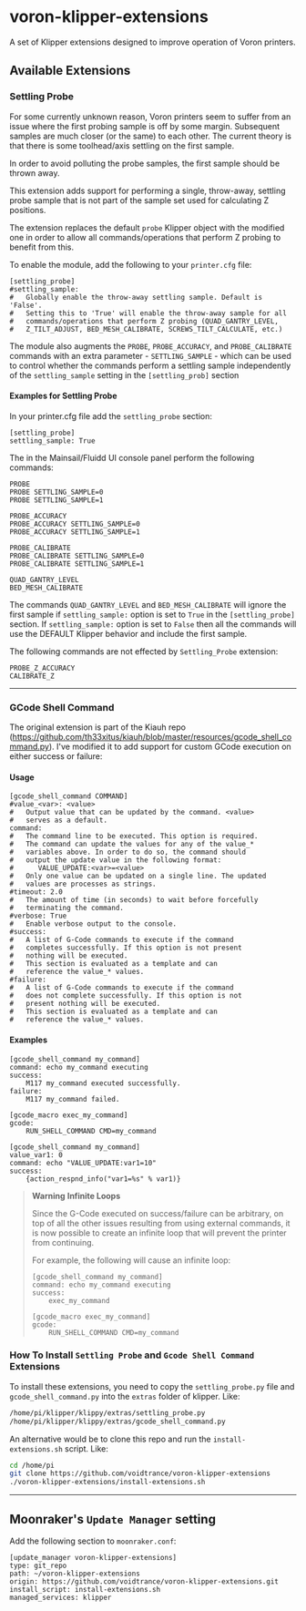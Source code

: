 # voron-klipper-extensions
A set of Klipper extensions designed to improve operation of Voron printers.

## Available Extensions
### Settling Probe
For some currently unknown reason, Voron printers seem to suffer from an issue
where the first probing sample is off by some margin. Subsequent samples are
much closer (or the same) to each other. The current theory is that there is
some toolhead/axis settling on the first sample.

In order to avoid polluting the probe samples, the first sample should be
thrown away.

This extension adds support for performing a single, throw-away, settling
probe sample that is not part of the sample set used for calculating Z
positions.

The extension replaces the default `probe` Klipper object with the modified
one in order to allow all commands/operations that perform Z probing to
benefit from this.

To enable the module, add the following to your `printer.cfg` file:

```
[settling_probe]
#settling_sample:
#   Globally enable the throw-away settling sample. Default is 'False'.
#   Setting this to 'True' will enable the throw-away sample for all
#   commands/operations that perform Z probing (QUAD_GANTRY_LEVEL,
#   Z_TILT_ADJUST, BED_MESH_CALIBRATE, SCREWS_TILT_CALCULATE, etc.)
```

The module also augments the `PROBE`, `PROBE_ACCURACY`, and `PROBE_CALIBRATE`
commands with an extra parameter - `SETTLING_SAMPLE` - which can be used to
control whether the commands perform a settling sample independently of the
`settling_sample` setting in the `[settling_prob]` section

#### Examples for Settling Probe

In your printer.cfg file add the ``settling_probe`` section:
```gcode
[settling_probe]
settling_sample: True
```

The in the Mainsail/Fluidd UI console panel perform the following commands:
```gcode
PROBE
PROBE SETTLING_SAMPLE=0
PROBE SETTLING_SAMPLE=1

PROBE_ACCURACY
PROBE_ACCURACY SETTLING_SAMPLE=0
PROBE_ACCURACY SETTLING_SAMPLE=1

PROBE_CALIBRATE
PROBE_CALIBRATE SETTLING_SAMPLE=0
PROBE_CALIBRATE SETTLING_SAMPLE=1

QUAD_GANTRY_LEVEL
BED_MESH_CALIBRATE
```

The commands ``QUAD_GANTRY_LEVEL`` and ``BED_MESH_CALIBRATE`` will ignore the first sample if ``settling_sample:`` option is set to ``True`` in the ``[settling_probe]`` section.  If ``settling_sample:`` option is set to ``False`` then all the commands will use the DEFAULT Klipper behavior and include the first sample.

The following commands are not effected by ``Settling_Probe`` extension:
```gcode
PROBE_Z_ACCURACY
CALIBRATE_Z
```

---

### GCode Shell Command
The original extension is part of the Kiauh repo
(https://github.com/th33xitus/kiauh/blob/master/resources/gcode_shell_command.py).
I've modified it to add support for custom GCode execution on either success
or failure:

#### Usage
```gcode
[gcode_shell_command COMMAND]
#value_<var>: <value>
#   Output value that can be updated by the command. <value>
#   serves as a default.
command:
#   The command line to be executed. This option is required.
#   The command can update the values for any of the value_*
#   variables above. In order to do so, the command should
#   output the update value in the following format:
#      VALUE_UPDATE:<var>=<value>
#   Only one value can be updated on a single line. The updated
#   values are processes as strings.
#timeout: 2.0
#   The amount of time (in seconds) to wait before forcefully
#   terminating the command.
#verbose: True
#   Enable verbose output to the console.
#success:
#   A list of G-Code commands to execute if the command
#   completes successfully. If this option is not present
#   nothing will be executed.
#   This section is evaluated as a template and can
#   reference the value_* values.
#failure:
#   A list of G-Code commands to execute if the command
#   does not complete successfully. If this option is not
#   present nothing will be executed.
#   This section is evaluated as a template and can
#   reference the value_* values.
```
#### Examples
```gcode
[gcode_shell_command my_command]
command: echo my_command executing
success:
    M117 my_command executed successfully.
failure:
    M117 my_command failed.

[gcode_macro exec_my_command]
gcode:
    RUN_SHELL_COMMAND CMD=my_command
```

```gcode
[gcode_shell_command my_command]
value_var1: 0
command: echo "VALUE_UPDATE:var1=10"
success:
    {action_respnd_info("var1=%s" % var1)}
```

> **Warning** **Infinite Loops**
>
> Since the G-Code executed on success/failure can be arbitrary, on top of
> all the other issues resulting from using external commands, it is now
> possible to create an infinite loop that will prevent the printer from
> continuing.
>
> For example, the following will cause an infinite loop:
>
> ```gcode
> [gcode_shell_command my_command]
> command: echo my_command executing
> success:
>     exec_my_command
>
> [gcode_macro exec_my_command]
> gcode:
>     RUN_SHELL_COMMAND CMD=my_command
> ```

### How To Install ``Settling Probe`` and ``Gcode Shell Command`` Extensions

To install these extensions, you need to copy the `settling_probe.py` file and  ``gcode_shell_command.py`` into the `extras` folder of klipper. Like:

```bash
/home/pi/klipper/klippy/extras/settling_probe.py
/home/pi/klipper/klippy/extras/gcode_shell_command.py
```

An alternative would be to clone this repo and run the `install-extensions.sh` script. Like:

```bash
cd /home/pi
git clone https://github.com/voidtrance/voron-klipper-extensions
./voron-klipper-extensions/install-extensions.sh
```

---

## Moonraker's ``Update Manager`` setting
Add the following section to `moonraker.conf`:
```
[update_manager voron-klipper-extensions]
type: git_repo
path: ~/voron-klipper-extensions
origin: https://github.com/voidtrance/voron-klipper-extensions.git
install_script: install-extensions.sh
managed_services: klipper
```